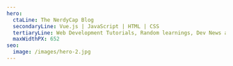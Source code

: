 ```yaml
---
hero:
  ctaLine: The NerdyCap Blog
  secondaryLine: Vue.js | JavaScript | HTML | CSS
  tertiaryLine: Web Development Tutorials, Random learnings, Dev News and more...
  maxWidthPX: 652
seo:
  image: /images/hero-2.jpg
---
```

